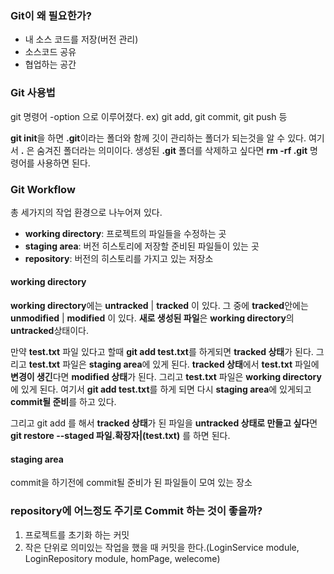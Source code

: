 ### Git이 왜 필요한가? 
- 내 소스 코드를 저장(버전 관리)
- 소스코드 공유
- 협업하는 공간

### Git 사용법
git 명령어 -option 으로 이루어졌다.
ex) git add, git commit, git push 등

**git init**을 하면 **.git**이라는 폴더와 함께 깃이 관리하는 폴더가 되는것을 알 수 있다.
여기서 **.** 은 숨겨진 폴더라는 의미이다. 생성된 **.git** 폴더를 삭제하고 싶다면 **rm -rf .git** 명령어를 사용하면 된다.

### Git Workflow
총 세가지의 작업 환경으로 나누어져 있다.
- **working directory**: 프로젝트의 파일들을 수정하는 곳
- **staging area**: 버전 히스토리에 저장할 준비된 파일들이 있는 곳
- **repository**: 버전의 히스토리를 가지고 있는 저장소

#### working directory
**working directory**에는 **untracked** | **tracked** 이 있다. 그 중에 **tracked**안에는 **unmodified** | **modified** 이 있다. **새로 생성된 파일**은 **working directory**의 **untracked**상태이다. 

만약 **test.txt** 파일 있다고 할때 **git add test.txt**를 하게되면 **tracked 상태**가 된다. 그리고 **test.txt** 파일은 **staging area**에 있게 된다. **tracked 상태**에서 **test.txt** 파일에 **변경이 생긴**다면 **modified 상태**가 된다. 그리고 **test.txt** 파일은 **working directory**에 있게 된다. 여기서 **git add test.txt**를 하게 되면 다시 **staging area**에 있게되고 **commit될 준비**를 하고 있다.

그리고 git add 를 해서 **tracked 상태**가 된 파일을 **untracked 상태로 만들고 싶다**면 **git restore --staged 파일.확장자|(test.txt)** 를 하면 된다.

#### staging area
commit을 하기전에 commit될 준비가 된 파일들이 모여 있는 장소


### repository에 어느정도 주기로 Commit 하는 것이 좋을까?
1. 프로젝트를 초기화 하는 커밋
2. 작은 단위로 의미있는 작업을 했을 때 커밋을 한다.(LoginService module, LoginRepository module, homPage, welecome)


